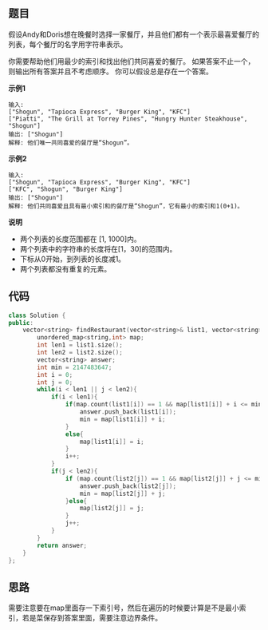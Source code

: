 ## 题目
假设Andy和Doris想在晚餐时选择一家餐厅，并且他们都有一个表示最喜爱餐厅的列表，每个餐厅的名字用字符串表示。

你需要帮助他们用最少的索引和找出他们共同喜爱的餐厅。 如果答案不止一个，则输出所有答案并且不考虑顺序。 你可以假设总是存在一个答案。

**示例1**
```
输入:
["Shogun", "Tapioca Express", "Burger King", "KFC"]
["Piatti", "The Grill at Torrey Pines", "Hungry Hunter Steakhouse", "Shogun"]
输出: ["Shogun"]
解释: 他们唯一共同喜爱的餐厅是“Shogun”。
```

**示例2**
```
输入:
["Shogun", "Tapioca Express", "Burger King", "KFC"]
["KFC", "Shogun", "Burger King"]
输出: ["Shogun"]
解释: 他们共同喜爱且具有最小索引和的餐厅是“Shogun”，它有最小的索引和1(0+1)。
```

**说明**

* 两个列表的长度范围都在 [1, 1000]内。
* 两个列表中的字符串的长度将在[1，30]的范围内。
* 下标从0开始，到列表的长度减1。
* 两个列表都没有重复的元素。


## 代码
```C++
class Solution {
public:
    vector<string> findRestaurant(vector<string>& list1, vector<string>& list2) {
        unordered_map<string,int> map;
        int len1 = list1.size();
        int len2 = list2.size();
        vector<string> answer;
        int min = 2147483647;
        int i = 0;
        int j = 0;
        while(i < len1 || j < len2){
            if(i < len1){
                if(map.count(list1[i]) == 1 && map[list1[i]] + i <= min){
                    answer.push_back(list1[i]);
                    min = map[list1[i]] + i;
                }
                else{
                    map[list1[i]] = i;
                }
                i++;
            }
            if(j < len2){
                if (map.count(list2[j]) == 1 && map[list2[j]] + j <= min){
                    answer.push_back(list2[j]);
                    min = map[list2[j]] + j;
                }else{
                    map[list2[j]] = j;
                } 
                j++;
            }
        }   
        return answer;
    }
};
```
## 思路

需要注意要在map里面存一下索引号，然后在遍历的时候要计算是不是最小索引，若是菜保存到答案里面，需要注意边界条件。